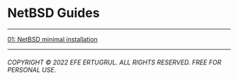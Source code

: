 # NetBSD Guides

----------------------

[01: NetBSD minimal installation](/tech_notes/netbsd_guides/001-netbsd-minimal-installation)

----------------------

###### COPYRIGHT © 2022 EFE ERTUGRUL. ALL RIGHTS RESERVED. FREE FOR PERSONAL USE.